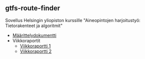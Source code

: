 ## gtfs-route-finder

Sovellus Helsingin yliopiston kurssille "Aineopintojen harjoitustyö: 
Tietorakenteet ja algoritmit"

* [Määrittelydokumentti](docs/maarittelydokumentti.md)
* Viikkoraportit
  * [Viikkoraportti 1](docs/viikkoraportit/1.md)
  * [Viikkoraportti 2](docs/viikkoraportit/2.md)

